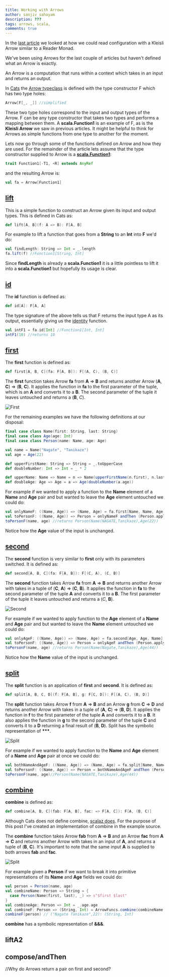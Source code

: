 ```yaml
---
title: Working with Arrows
author: sanjiv sahayam
description: ???
tags: arrows, scala,
comments: true
---
```


In the [last article](http://sanj.ink/posts/2017-06-12-reading-configuration-with-kleisli-arrows.html) we looked at how we could read configuration with a Kleisli Arrow similar to a Reader Monad.

We've been using Arrows for the last couple of articles but haven't defined what an Arrow is exactly.

An Arrow is a computation that runs within a context which takes in an input and returns an output.

In [Cats](http://typelevel.org/cats/) the [Arrow typeclass](https://github.com/typelevel/cats/blob/master/core/src/main/scala/cats/arrow/Arrow.scala#L8) is defined with the type constructor F which has two type holes:

```{.scala .scrollx}
Arrow[F[_, _]] //simplified
```

These two type holes correspond to the input and output types of the Arrow. F can be any type constructor that takes two types and performs a mapping between them. A __scala.Function1__ is an example of F, as is the __Kleisli Arrow__ we saw in previous articles. It might be helpful to think for Arrows as simple functions from one type to another for the moment.

Lets now go through some of the functions defined on Arrow and how they are used. For the remainder of the article lets assume that the type constructor supplied to Arrow is a [__scala.Function1__](http://www.scala-lang.org/api/current/scala/Function1.html):

```{.scala .scrollx}
trait Function1[-T1, +R] extends AnyRef
```

and the resulting Arrow is:

```{.scala .scrollx}
val fa = Arrow[Function1]
```

## [lift](https://github.com/typelevel/cats/blob/master/core/src/main/scala/cats/arrow/Arrow.scala#L13)

This is a simple function to construct an Arrow given its input and output types. This is defined in Cats as:

```{.scala .scrollx}
def lift[A, B](f: A => B): F[A, B]
```

For example to lift a function that goes from a __String__ to an  __Int__ into __F__ we'd do:

```{.scala .scrollx}
val findLength: String => Int = _.length
fa.lift(f) //Function1[String, Int]
```

Since __findLength__ is already a __scala.Function1__ it is a little pointless to lift it into a __scala.Function1__ but hopefully its usage is clear.

## [id](https://github.com/typelevel/cats/blob/master/core/src/main/scala/cats/arrow/Category.scala#L11)

The __id__ function is defined as:

```{.scala .scrollx}
def id[A]: F[A, A]
```

The type signature of the above tells us that F returns the input type A as its output, essentially giving us the [identity](http://www.scala-lang.org/api/2.11.11/index.html#scala.Predef$@identity[A](x:A):A) function.

```{.scala .scrollx}
val intF1 = fa.id[Int] //Function1[Int, Int]
intF1(10) //returns 10
```

## [first](https://github.com/typelevel/cats/blob/master/core/src/main/scala/cats/functor/Strong.scala#L24)

The __first__ function is defined as:

```{.scala .scrollx}
def first[A, B, C](fa: F[A, B]): F[(A, C), (B, C)]
```

The __first__ function takes Arrow __fa__ from __A__ => __B__ and returns another Arrow (__A__, __C__) => (__B__, __C__). It applies the function in __fa__ to the first parameter of the tuple, which is an __A__ and converts it to a __B__. The second parameter of the tuple it leaves untouched and returns a (__B__, _C_).

![First](/images/arrow-functions/arrow-first.jpg)

For the remaining examples we have the following definitions at our disposal:

```{.scala .scrollx}
final case class Name(first: String, last: String)
final case class Age(age: Int)
final case class Person(name: Name, age: Age)

val name = Name("Nagate", "Tanikaze")
val age = Age(22)

def upperFirstName: String => String = _.toUpperCase
def doubleNumber: Int => Int = _ * 2

def upperName: Name => Name = n => Name(upperFirstName(n.first), n.last)
def doubleAge: Age => Age = a => Age(doubleNumber(a.age))
```

For example if we wanted to apply a function to the __Name__ element of a __Name__ and __Age__ pair and but wanted to leave the __Age__ element untouched we could do:

```{.scala .scrollx}
val onlyNameF: ((Name, Age)) => (Name, Age) = fa.first[Name, Name, Age](upperName)
val toPersonF: ((Name, Age)) => Person = onlyNameF andThen (Person.apply _).tupled
toPersonF(name, age) //returns Person(Name(NAGATE,Tanikaze),Age(22))
```

Notice how the __Age__ value of the input is unchanged.

## [second](https://github.com/typelevel/cats/blob/master/core/src/main/scala/cats/functor/Strong.scala#L39)

The __second__ function is very similar to __first__ only with its parameters switched. It is defined as:

```{.scala .scrollx}
def second[A, B, C](fa: F[A, B]): F[(C, A), (C, B)]
```

The __second__ function takes Arrow __fa__ from __A__ => __B__ and returns another Arrow with takes in a tuple of (__C__, __A__) => (__C__, __B__). It applies the function in __fa__ to the second parameter of the tuple __A__ and converts it to a __B__. The first parameter of the tuple it leaves untouched and returns a (_C_, __B__).

![Second](/images/arrow-functions/arrow-second.jpg)

For example if we wanted to apply function to the __Age__ element of a __Name__ and __Age__ pair and but wanted to leave the __Name__ element untouched we could do:

```{.scala .scrollx}
val onlyAgeF: ((Name, Age)) => (Name, Age) = fa.second[Age, Age, Name](doubleAge)
val toPersonF: ((Name, Age)) => Person = onlyAgeF andThen (Person.apply _).tupled
toPersonF(name, age) //returns Person(Name(Nagate,Tanikaze),Age(44))
```

Notice how the __Name__ value of the input is unchanged.

## [split](https://github.com/typelevel/cats/blob/master/core/src/main/scala/cats/arrow/Split.scala)

The __split__ function is an application of __first__ and __second__. It is defined as:

```{.scala .scrollx}
def split[A, B, C, D](f: F[A, B], g: F[C, D]): F[(A, C), (B, D)]
```

The __split__ function takes Arrow __f__ from __A__ => __B__ and an Arrow __g__ from __C__ => __D__ and returns another Arrow with takes in a tuple of (__A__, __C__) => (__B__, __D__). It applies the function in __f__ to the first parameter of the tuple __A__ and converts it to a __B__. It also applies the function in __g__ to the second parameter of the tuple __C__ and converts it to a __D__ returning a final result of (__B__, __D__). Split has the symbolic representation of __***__.

![Split](/images/arrow-functions/arrow-split.jpg)

For example if we wanted to apply function to the __Name__ and __Age__ element of a __Name__ and __Age__ pair at once we could do:

```{.scala .scrollx}
val bothNameAndAgeF: ((Name, Age)) => (Name, Age) = fa.split[Name, Name, Age, Age](upperName, doubleAge)
val toPersonF: ((Name, Age)) => Person = bothNameAndAgeF andThen (Person.apply _).tupled
toPersonF(name, age)//Person(Name(NAGATE,Tanikaze),Age(44))
```

## [combine](https://github.com/scalaz/scalaz/blob/series/7.3.x/core/src/main/scala/scalaz/Arrow.scala#L55)

__combine__ is defined as:

```{.scala .scrollx}
def combine[A, B, C](fab: F[A, B], fac: => F[A, C]): F[A, (B, C)]
```

Although Cats does not define combine, [scalaz does](https://github.com/scalaz/scalaz/blob/series/7.3.x/core/src/main/scala/scalaz/Arrow.scala#L55). For the purpose of this post I've created an implementation of combine in the example source.

The __combine__ function takes Arrow __fab__ from __A__ => __B__ and an Arrow __fac__ from __A__ => __C__ and returns another Arrow with takes in an input of __A__, and returns a tuple of (__B__, __C__). It's important to note that the same input __A__ is supplied to both arrows __fab__ and __fac__.

![Split](/images/arrow-functions/arrow-combine.jpg)

For example given a __Person__ if we want to break it into primitive representations of its __Name__ and __Age__ fields we could do:

```{.scala .scrollx}
val person = Person(name, age)
val combineName: Person => String = {
  case Person(Name(first, last), _) => s"$first $last"
}
val combineAge: Person => Int = _.age.age
val combineF: Person => (String, Int) = ArrowFuncs.combine(combineName, combineAge)
combineF(person) // ("Nagate Tanikaze",22): (String, Int)
```

__combine__ has a symbolic representation of __&&&__.


## liftA2

## compose/andThen



//Why do Arrows return a pair on first and second?

